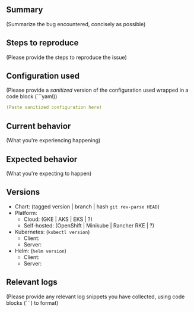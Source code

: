 <!--
NOTICE: This Issue tracker is for the GitLab Helm chart, not the GitLab Rails application.

Support: Please do not raise support issues for GitLab.com on this tracker. See https://about.gitlab.com/support/
-->

## Summary

(Summarize the bug encountered, concisely as possible)

## Steps to reproduce

(Please provide the steps to reproduce the issue)

## Configuration used

(Please provide a _sanitized_ version of the configuration used wrapped in a code block (```yaml))

```yaml
(Paste sanitized configuration here)
```

## Current behavior

(What you're experiencing happening)

## Expected behavior

(What you're expecting to happen)

## Versions

- Chart: (tagged version | branch | hash `git rev-parse HEAD`)
- Platform: 
  - Cloud: (GKE | AKS | EKS | ?)
  - Self-hosted: (OpenShift | Minikube | Rancher RKE | ?)
- Kubernetes: (`kubectl version`)
  - Client:
  - Server:
- Helm: (`helm version`)
  - Client:
  - Server:

## Relevant logs

(Please provide any relevant log snippets you have collected, using code blocks (```) to format)

